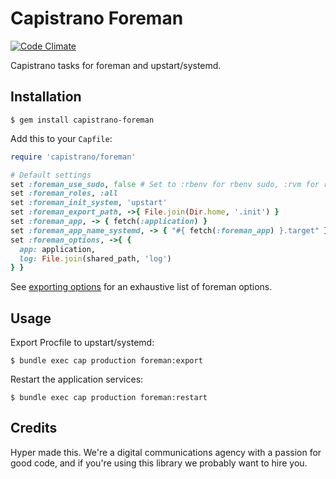 # Capistrano Foreman

[![Code Climate](https://img.shields.io/codeclimate/github/hyperoslo/capistrano-foreman.svg?style=flat)](https://codeclimate.com/github/hyperoslo/capistrano-foreman)

Capistrano tasks for foreman and upstart/systemd.

## Installation

    $ gem install capistrano-foreman

Add this to your `Capfile`:

```ruby
require 'capistrano/foreman'

# Default settings
set :foreman_use_sudo, false # Set to :rbenv for rbenv sudo, :rvm for rvmsudo or true for normal sudo
set :foreman_roles, :all
set :foreman_init_system, 'upstart'
set :foreman_export_path, ->{ File.join(Dir.home, '.init') }
set :foreman_app, -> { fetch(:application) }
set :foreman_app_name_systemd, -> { "#{ fetch(:foreman_app) }.target" }
set :foreman_options, ->{ {
  app: application,
  log: File.join(shared_path, 'log')
} }
```

See [exporting options](http://ddollar.github.io/foreman/#EXPORTING) for an exhaustive list of foreman options.

## Usage

Export Procfile to upstart/systemd:

    $ bundle exec cap production foreman:export

Restart the application services:

    $ bundle exec cap production foreman:restart

## Credits

Hyper made this. We're a digital communications agency with a passion for good code,
and if you're using this library we probably want to hire you.
